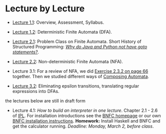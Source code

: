 # Lecture by Lecture

- [Lecture 1.1](lecture-1.1.md): Overview, Assessment, Syllabus.
- [Lecture 1.2](lecture-1.2.md): Deterministic Finite Automata (DFA).
- [Lecture 2.1](lecture-2.1.md): Problem Class on Finite Automata. Short History of Structured Programming: [*Why do Java and Python not have goto statements?*](https://hackmd.io/@alexhkurz/rJ5wS-0f8).
- [Lecture 2.2](https://hackmd.io/@alexhkurz/B11YSGCz8): Non-deterministic Finite Automata (NFA).  
- Lecture 3.1: For a review of NFA, we did [Exercise 2.3.2 on page 66](https://mcdtu.files.wordpress.com/2017/03/introduction-to-automata-theory.pdf) together. Then we studied different ways of [Composing Automata](https://hackmd.io/@alexhkurz/ryV_FU7XI).    


- [Lecture 3.2](https://hackmd.io/@alexhkurz/HkoNj8mmU): Eliminating epsilon transitions, translating regular expressions into DFAs.

the lectures below are still in draft form
- Lecture 4.1: *How to build an interpreter in one lecture*. Chapter 2.1 - 2.6 of [IPL](http://www.cse.chalmers.se/edu/year/2012/course/DAT150/lectures/plt-book.pdf). For installation  introductions see the [BNFC homepage](http://bnfc.digitalgrammars.com) or our own [BNFC installation instructions](https://github.com/alexhkurz/compiler-construction-2020/blob/master/BNFC-installation.md). 
**Homework:** Install Haskell and BNFC and get the calculator running. *Deadline: Monday, March 2, before class*.    

